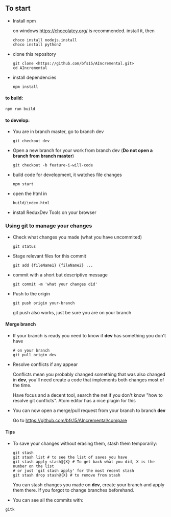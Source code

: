 

## To start

-   Install npm

    on windows <https://chocolatey.org/> is recommended. install it, then
    ```
    choco install nodejs.install
    choco install python2
    ```

-   clone this repository
    ```
    git clone <https://github.com/bfs15/AIncremental.git>
    cd AIncremental
    ```

-   install dependencies
    ```
    npm install
    ```


#### to build:
```
npm run build
```


#### to develop:

-   You are in branch master, go to branch dev
    ```
    git checkout dev
    ```

-   Open a new branch for your work from branch dev (**Do not open a branch from branch master**)
    ```
    git checkout -b feature-i-will-code
    ```

-   build code for development, it watches file changes
    ```
    npm start
    ```

-   open the html in
    ```
    build/index.html
    ```

-   install ReduxDev Tools on your browser


### Using git to manage your changes

-   Check what changes you made (what you have uncommited)
    ```
    git status
    ```

-   Stage relevant files for this commit
    ```
    git add {fileName1} {fileName2} ...
    ```

-   commit with a short but descriptive message
    ```
    git commit -m 'what your changes did'
    ```

-   Push to the origin
    ```
    git push origin your-branch
    ```
    git push also works, just be sure you are on your branch

#### Merge branch

-   If your branch is ready you need to know if **dev** has something you don't have
    ```
    # on your branch
    git pull origin dev
    ```

-   Resolve conflicts if any appear

    Conflicts mean you probably changed something that was also changed in **dev**, you'll need create a code that implements both changes most of the time.

    Have focus and a decent tool, search the net if you don't know "how to resolve git conflicts". Atom editor has a nice plugin for this

-   You can now open a merge/pull request from your branch to branch **dev**

    Go to <https://github.com/bfs15/AIncremental/compare>

#### Tips

-   To save your changes without erasing them, stash them temporarily:
    ```
    git stash
    git stash list # to see the list of saves you have
    git stash apply stash@{X} # To get back what you did, X is the number on the list
    # or just 'git stash apply' for the most recent stash
    git stash drop stash@{X} # to remove from stash
    ```

    You can stash changes you made on **dev**, create your branch and apply them there. If you forgot to change branches beforehand.

-   You can see all the commits with:
```
gitk
```
